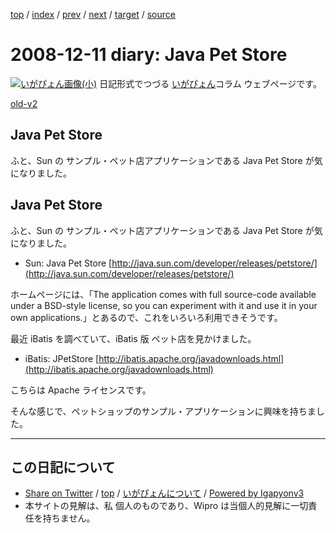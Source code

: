 [top](../index.html) 
 / [index](index.html) 
 / [prev](ig081210.html) 
 / [next](ig081216.html) 
 / [target](http://www.igapyon.jp/igapyon/diary/2008/ig081211.html) 
 / [source](https://github.com/igapyon/diary/blob/master/2008/ig081211.src.md) 

2008-12-11 diary: Java Pet Store
=====================================================================================================
[![いがぴょん画像(小)](http://www.igapyon.jp/igapyon/diary/images/iga200306s.jpg "いがぴょん")](http://www.igapyon.jp/igapyon/diary/memo/memoigapyon.html) 日記形式でつづる [いがぴょん](http://www.igapyon.jp/igapyon/diary/memo/memoigapyon.html)コラム ウェブページです。

[old-v2](ig081211-orig.html)

## Java Pet Store

ふと、Sun の サンプル・ペット店アプリケーションである Java Pet Store が気になりました。


## Java Pet Store

ふと、Sun の サンプル・ペット店アプリケーションである Java Pet Store が気になりました。

* Sun: Java Pet Store
  [http://java.sun.com/developer/releases/petstore/](http://java.sun.com/developer/releases/petstore/)

ホームページには、「The application comes with full source-code available under a
BSD-style license, so you can experiment with it and use it in your own
applications.」とあるので、これをいろいろ利用できそうです。

最近 iBatis を調べていて、iBatis 版 ペット店を見かけました。

* iBatis: JPetStore
  [http://ibatis.apache.org/javadownloads.html](http://ibatis.apache.org/javadownloads.html)

こちらは Apache ライセンスです。

そんな感じで、ペットショップのサンプル・アプリケーションに興味を持ちました。


----------------------------------------------------------------------------------------------------

## この日記について

* [Share on Twitter](https://twitter.com/intent/tweet?hashtags=igapyon%2Cdiary%2C%E3%81%84%E3%81%8C%E3%81%B4%E3%82%87%E3%82%93&text=Java+Pet+Store&url=http%3A%2F%2Fwww.igapyon.jp%2Figapyon%2Fdiary%2F2008%2Fig081211.html) / [top](../index.html) / [いがぴょんについて](http://www.igapyon.jp/igapyon/diary/memo/memoigapyon.html) / [Powered by Igapyonv3](https://github.com/igapyon/igapyonv3)
* 本サイトの見解は、私 個人のものであり、Wipro は当個人的見解に一切責任を持ちません。 

